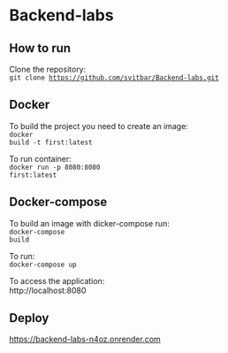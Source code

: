 # Backend-labs

## How to run

Clone the repository:<br>
<code>git clone https://github.com/svitbar/Backend-labs.git</code><br>

## Docker

To build the project you need to create an image:<br>
<code>docker build -t first:latest</code><br>

To run container:<br>
<code>docker run -p 8080:8080 first:latest</code><br>

## Docker-compose

To build an image with dicker-compose run:<br>
<code>docker-compose build</code><br>

To run:<br>
<code>docker-compose up</code><br>

To access the application:<br>
http://localhost:8080

## Deploy

https://backend-labs-n4oz.onrender.com
